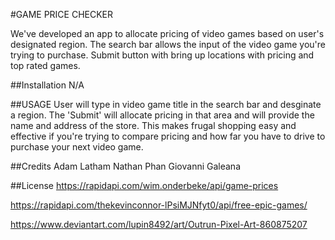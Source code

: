 #GAME PRICE CHECKER

We've developed an app to allocate pricing of video games based on user's designated region. 
The search bar allows the input of the video game you're trying to purchase.
Submit button with bring up locations with pricing and top rated games.

##Installation
N/A

##USAGE
User will type in video game title in the search bar and desginate a region. The 'Submit' will allocate pricing in that area and will provide the name and address of the store. This makes frugal shopping easy and effective if you're trying to compare pricing and how far you have to drive to purchase your next video game.

##Credits
Adam Latham
Nathan Phan
Giovanni Galeana

##License
https://rapidapi.com/wim.onderbeke/api/game-prices

https://rapidapi.com/thekevinconnor-lPsiMJNfyt0/api/free-epic-games/

https://www.deviantart.com/lupin8492/art/Outrun-Pixel-Art-860875207
